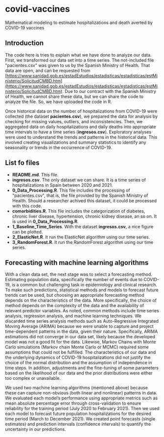 # covid-vaccines
Mathematical modeling to estimate hospitalizations and death averted by COVID-19 vaccines

## Introduction
The code here is tries to explain what we have done to analyze our data. First, we transformed our data set into a time series. The not-included file "pacientes.csv" was given to us by the Spanish Ministry of Health. That data are open, and can be requested from [https://www.sanidad.gob.es/estadEstudios/estadisticas/estadisticas/estMinisterio/SolicitudCMBD.htm](https://www.sanidad.gob.es/estadEstudios/estadisticas/estadisticas/estMinisterio/SolicitudCMBD.htm). Due to our contract with the Spanish Ministry of Health, we cannot share these data, but we can share the code to analyze the file. So, we have uploaded the code in R. 

Once historical data on the number of hospitalizations from COVID-19 were collected (the dataset **pacientes.csv**), we prepared the data for analysis by checking for missing values, outliers, and inconsistencies. Then, we aggregated data on daily hospitalizations and daily deaths into appropriate time intervals to have a time series (**ingresos.csv**). Exploratory analyses were used to understand the trends and patterns in the historical data. This involved creating visualizations and summary statistics to identify any seasonality or trends in the occurrence of COVID-19.

## List fo files

- **README.md**. This file.
- **ingresos.csv**. The only dataset we can share. It is a time series of hospitalizations in Spain between 2020 and 2021.
- **0_Data_Processing.R**. This file includes the processing of "pacientes.csv", that is, the file provided by the Spanish Ministry of Health. Should a researcher achived this dataset, it could be processed with this code.
- **comorbidities.R**. This file includes the categorization of diabetes, chronic liver disease, hypertension, chronic kidney disease, an so on. It is used in **0_Data_Processing.R**.
- **1_Baseline_Time_Series**. With the dataset **ingresos.csv**, a nice figure can be plotted.
- **2_ElasticNet.R**. It run the ElasticNet algorithm using our time series.
- **3_RandomForest.R**. It run the RandomForest algorithm using our time series.

## Forecasting with machine learning algorithms
With a clean data set, the next stage was to select a forecasting method. Estimating population data, specifically the number of events due to COVID-19, is a common but challenging task in epidemiology and clinical research. To make such predictions, statistical methods and models to forecast future trends can be used, but choosing an appropriate forecasting method depends on the characteristics of the data. More specifically, the choice of method depends on the complexity of the data and the availability of relevant predictor variables. As noted, common methods include time series analysis, regression analysis, and machine learning techniques. We discarded time series analysis methods such as Auto-Regressive Integrated Moving Average (ARIMA) because we were unable to capture and project time-dependent patterns in the data, given their nature. Specifically, ARIMA estimations did not converge in our data set, likely because the developed model was not a good fit for the data. Likewise, Markov Chains with Monte Carlo simulations (Markov chain Monte Carlo or MCMC) required some assumptions that could not be fulfilled. The characteristics of our data and the underlying dynamics of COVID-19 hospitalizations did not justify the choice of the normal distribution and the assumption of independence in time steps. In addition, adjustments and the fine-tuning of some parameters based on the likelihood of our data and the prior distributions were either too complex or unavailable.

We used two machine learning algorithms (mentioned above) because these can capture non-obvious (both linear and nonlinear) patterns in data. We evaluated each model’s performance using appropriate metrics such as mean absolute percentage error through cross-validation to ensure reliability for the training period (July 2020 to February 2021). Then we used each model to forecast future population hospitalizations for the desired time period (March to December 2021). We created point forecasts (single estimates) and prediction intervals (confidence intervals) to quantify the uncertainty in our predictions.
